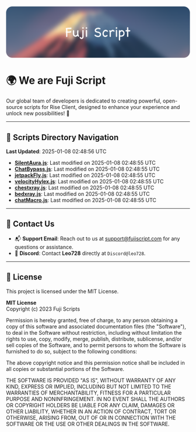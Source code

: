 ![Banner](.github/b.webp)

# 🌍 **We are Fuji Script**

Our global team of developers is dedicated to creating powerful, open-source scripts for Rise Client, designed to enhance your experience and unlock new possibilities! 🌟

---
<!-- SCRIPTS_NAVIGATION_START -->
## 📂 **Scripts Directory Navigation**

**Last Updated**: 2025-01-08 02:48:56 UTC

- **[SilentAura.js](scripts/SilentAura.js)**: Last modified on 2025-01-08 02:48:55 UTC
- **[ChatBypass.js](scripts/ChatBypass.js)**: Last modified on 2025-01-08 02:48:55 UTC
- **[jetpackFly.js](scripts/jetpackFly.js)**: Last modified on 2025-01-08 02:48:55 UTC
- **[velocityHylex.js](scripts/velocityHylex.js)**: Last modified on 2025-01-08 02:48:55 UTC
- **[chestxray.js](scripts/chestxray.js)**: Last modified on 2025-01-08 02:48:55 UTC
- **[bedxray.js](scripts/bedxray.js)**: Last modified on 2025-01-08 02:48:55 UTC
- **[chatMacro.js](scripts/chatMacro.js)**: Last modified on 2025-01-08 02:48:55 UTC

<!-- SCRIPTS_NAVIGATION_END -->

---

## 💬 **Contact Us**  
- 📬 **Support Email**: Reach out to us at [support@fujiscript.com](mailto:support@fujiscript.com) for any questions or assistance.  
- 💬 **Discord**: Contact **Leo728** directly at `Discord@leo728`.

---

## 📜 **License**

This project is licensed under the MIT License.  

**MIT License**  
Copyright (c) 2023 Fuji Scripts  

Permission is hereby granted, free of charge, to any person obtaining a copy of this software and associated documentation files (the "Software"), to deal in the Software without restriction, including without limitation the rights to use, copy, modify, merge, publish, distribute, sublicense, and/or sell copies of the Software, and to permit persons to whom the Software is furnished to do so, subject to the following conditions:  

The above copyright notice and this permission notice shall be included in all copies or substantial portions of the Software.  

THE SOFTWARE IS PROVIDED "AS IS", WITHOUT WARRANTY OF ANY KIND, EXPRESS OR IMPLIED, INCLUDING BUT NOT LIMITED TO THE WARRANTIES OF MERCHANTABILITY, FITNESS FOR A PARTICULAR PURPOSE AND NONINFRINGEMENT. IN NO EVENT SHALL THE AUTHORS OR COPYRIGHT HOLDERS BE LIABLE FOR ANY CLAIM, DAMAGES OR OTHER LIABILITY, WHETHER IN AN ACTION OF CONTRACT, TORT OR OTHERWISE, ARISING FROM, OUT OF OR IN CONNECTION WITH THE SOFTWARE OR THE USE OR OTHER DEALINGS IN THE SOFTWARE.  
